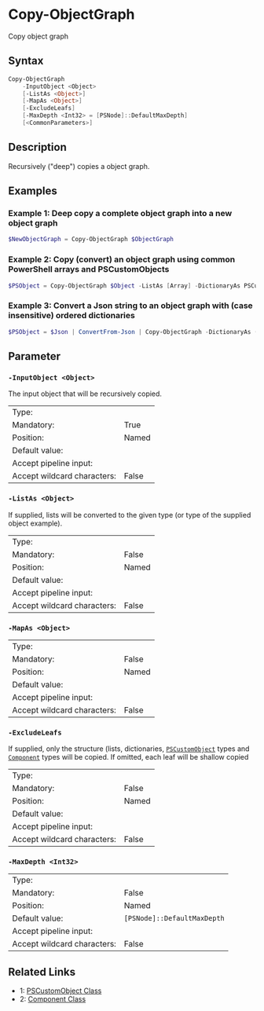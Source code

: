 <!-- markdownlint-disable MD033 -->
# Copy-ObjectGraph

Copy object graph

## Syntax

```PowerShell
Copy-ObjectGraph
    -InputObject <Object>
    [-ListAs <Object>]
    [-MapAs <Object>]
    [-ExcludeLeafs]
    [-MaxDepth <Int32> = [PSNode]::DefaultMaxDepth]
    [<CommonParameters>]
```

## Description

Recursively ("deep") copies a object graph.

## Examples

### Example 1: Deep copy a complete object graph into a new object graph


```PowerShell
$NewObjectGraph = Copy-ObjectGraph $ObjectGraph
```

### Example 2: Copy (convert) an object graph using common PowerShell arrays and PSCustomObjects


```PowerShell
$PSObject = Copy-ObjectGraph $Object -ListAs [Array] -DictionaryAs PSCustomObject
```

### Example 3: Convert a Json string to an object graph with (case insensitive) ordered dictionaries


```PowerShell
$PSObject = $Json | ConvertFrom-Json | Copy-ObjectGraph -DictionaryAs ([Ordered]@{})
```

## Parameter

### <a id="-inputobject">**`-InputObject <Object>`**</a>

The input object that will be recursively copied.

<table>
<tr><td>Type:</td><td></td></tr>
<tr><td>Mandatory:</td><td>True</td></tr>
<tr><td>Position:</td><td>Named</td></tr>
<tr><td>Default value:</td><td></td></tr>
<tr><td>Accept pipeline input:</td><td></td></tr>
<tr><td>Accept wildcard characters:</td><td>False</td></tr>
</table>

### <a id="-listas">**`-ListAs <Object>`**</a>

If supplied, lists will be converted to the given type (or type of the supplied object example).

<table>
<tr><td>Type:</td><td></td></tr>
<tr><td>Mandatory:</td><td>False</td></tr>
<tr><td>Position:</td><td>Named</td></tr>
<tr><td>Default value:</td><td></td></tr>
<tr><td>Accept pipeline input:</td><td></td></tr>
<tr><td>Accept wildcard characters:</td><td>False</td></tr>
</table>

### <a id="-mapas">**`-MapAs <Object>`**</a>

<table>
<tr><td>Type:</td><td></td></tr>
<tr><td>Mandatory:</td><td>False</td></tr>
<tr><td>Position:</td><td>Named</td></tr>
<tr><td>Default value:</td><td></td></tr>
<tr><td>Accept pipeline input:</td><td></td></tr>
<tr><td>Accept wildcard characters:</td><td>False</td></tr>
</table>

### <a id="-excludeleafs">**`-ExcludeLeafs`**</a>

If supplied, only the structure (lists, dictionaries, [`PSCustomObject`][1] types and [`Component`][2] types will be copied.
If omitted, each leaf will be shallow copied

<table>
<tr><td>Type:</td><td></td></tr>
<tr><td>Mandatory:</td><td>False</td></tr>
<tr><td>Position:</td><td>Named</td></tr>
<tr><td>Default value:</td><td></td></tr>
<tr><td>Accept pipeline input:</td><td></td></tr>
<tr><td>Accept wildcard characters:</td><td>False</td></tr>
</table>

### <a id="-maxdepth">**`-MaxDepth <Int32>`**</a>

<table>
<tr><td>Type:</td><td></td></tr>
<tr><td>Mandatory:</td><td>False</td></tr>
<tr><td>Position:</td><td>Named</td></tr>
<tr><td>Default value:</td><td><code>[PSNode]::DefaultMaxDepth</code></td></tr>
<tr><td>Accept pipeline input:</td><td></td></tr>
<tr><td>Accept wildcard characters:</td><td>False</td></tr>
</table>

## Related Links

* 1: [PSCustomObject Class][1]
* 2: [Component Class][2]

[1]: https://learn.microsoft.com/dotnet/api/system.management.automation.pscustomobject "PSCustomObject Class"
[2]: https://learn.microsoft.com/dotnet/api/system.componentmodel.component "Component Class"

[comment]: <> (Created with Get-MarkdownHelp: Install-Script -Name Get-MarkdownHelp)
